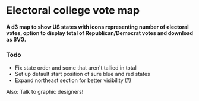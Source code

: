 # Electoral college vote map

**A d3 map to show US states with icons representing number of electoral votes, 
option to display total of Republican/Democrat votes and download as SVG.**

### Todo
* Fix state order and some that aren't tallied in total
* Set up default start position of sure blue and red states
* Expand northeast section for better visibility (?)

Also: Talk to graphic designers!